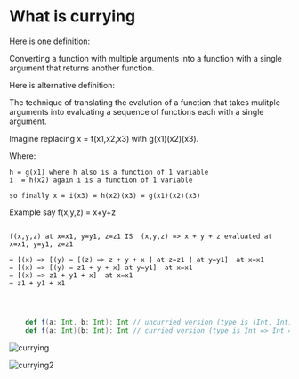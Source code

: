 # What is currying

Here is one definition:

Converting a function with multiple arguments into a function with a
single argument that returns another function.

Here is alternative definition:

The technique of translating the evalution of a function that takes mulitple arguments
into evaluating a sequence of functions each with a single argument.

Imagine replacing x = f(x1,x2,x3) with g(x1)(x2)(x3).

Where:
```text
h = g(x1) where h also is a function of 1 variable
i  = h(x2) again i is a function of 1 variable

so finally x = i(x3) = h(x2)(x3) = g(x1)(x2)(x3)
```

Example say f(x,y,z) = x+y+z
```text

f(x,y,z) at x=x1, y=y1, z=z1 IS  (x,y,z) => x + y + z evaluated at x=x1, y=y1, z=z1

= [(x) => [(y) = [(z) => z + y + x ] at z=z1 ] at y=y1]  at x=x1
= [(x) => [(y) = z1 + y + x] at y=y1]  at x=x1
= [(x) => z1 + y1 + x]  at x=x1
= z1 + y1 + x1


 

```

<!-- code -->
```scala
    def f(a: Int, b: Int): Int // uncurried version (type is (Int, Int) => Int)
    def f(a: Int)(b: Int): Int // curried version (type is Int => Int => Int)
```

![currying](imgs/rtjvmCurrying.png)

![currying2](imgs/rtjvmCurrying_2.png)
